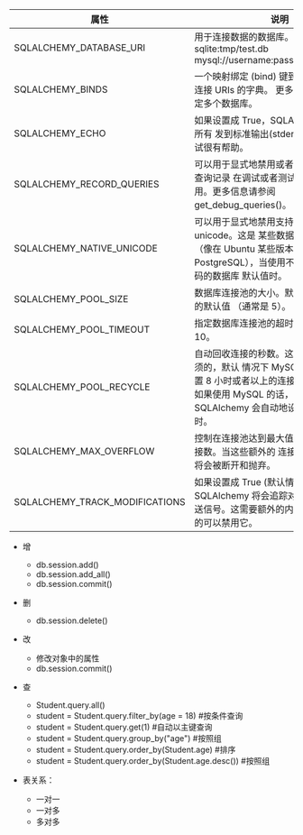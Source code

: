 |属性|说明|
|---|---|
|SQLALCHEMY_DATABASE_URI|用于连接数据的数据库。例如： sqlite:tmp/test.db mysql://username:password@server/db|
|SQLALCHEMY_BINDS|一个映射绑定 (bind) 键到 SQLAlchemy 连接 URIs 的字典。 更多的信息请参阅 绑定多个数据库。|
|SQLALCHEMY_ECHO|如果设置成 True，SQLAlchemy 将会记录所有 发到标准输出(stderr)的语句，这对调试很有帮助。|
|SQLALCHEMY_RECORD_QUERIES|可以用于显式地禁用或者启用查询记录。查询记录 在调试或者测试模式下自动启用。更多信息请参阅 get_debug_queries()。|
|SQLALCHEMY_NATIVE_UNICODE|可以用于显式地禁用支持原生的 unicode。这是 某些数据库适配器必须的（像在 Ubuntu 某些版本上的 PostgreSQL），当使用不合适的指定无编码的数据库 默认值时。|
|SQLALCHEMY_POOL_SIZE|数据库连接池的大小。默认是数据库引擎的默认值 （通常是 5）。|
|SQLALCHEMY_POOL_TIMEOUT|指定数据库连接池的超时时间。默认是 10。|
|SQLALCHEMY_POOL_RECYCLE|自动回收连接的秒数。这对 MySQL 是必须的，默认 情况下 MySQL 会自动移除闲置 8 小时或者以上的连接。 需要注意地是如果使用 MySQL 的话， Flask-SQLAlchemy 会自动地设置这个值为 2 小时。|
|SQLALCHEMY_MAX_OVERFLOW|控制在连接池达到最大值后可以创建的连接数。当这些额外的 连接回收到连接池后将会被断开和抛弃。|
|SQLALCHEMY_TRACK_MODIFICATIONS|如果设置成 True (默认情况)，Flask-SQLAlchemy 将会追踪对象的修改并且发送信号。这需要额外的内存， 如果不必要的可以禁用它。|

+ 增
    + db.session.add()
    + db.session.add_all()
    + db.session.commit()

+ 删
    + db.session.delete()

+ 改
    + 修改对象中的属性
    + db.session.commit()

+ 查
    + Student.query.all()
    + student = Student.query.filter_by(age = 18) #按条件查询
    + student = Student.query.get(1) #自动以主键查询
    + student = Student.query.group_by("age") #按照组
    + student = Student.query.order_by(Student.age) #排序
    + student = Student.query.order_by(Student.age.desc()) #按照组


+ 表关系：
    + 一对一
    + 一对多
    + 多对多